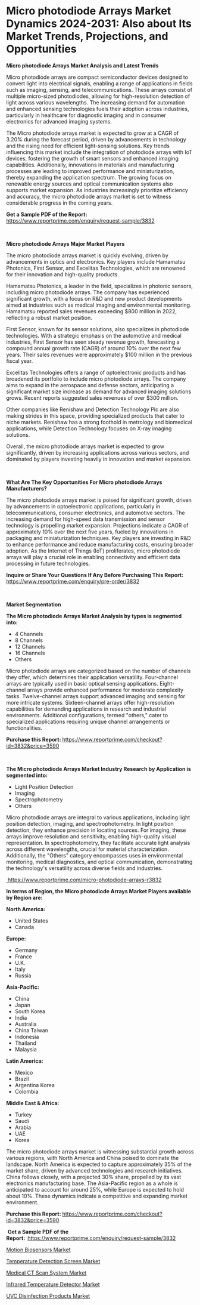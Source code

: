 <p><h1>Micro photodiode Arrays Market Dynamics 2024-2031: Also about Its Market Trends, Projections, and Opportunities</h1></p><p><strong>Micro photodiode Arrays Market Analysis and Latest Trends</strong></p>
<p><p>Micro photodiode arrays are compact semiconductor devices designed to convert light into electrical signals, enabling a range of applications in fields such as imaging, sensing, and telecommunications. These arrays consist of multiple micro-sized photodiodes, allowing for high-resolution detection of light across various wavelengths. The increasing demand for automation and enhanced sensing technologies fuels their adoption across industries, particularly in healthcare for diagnostic imaging and in consumer electronics for advanced imaging systems.</p><p>The Micro photodiode arrays market is expected to grow at a CAGR of 3.20% during the forecast period, driven by advancements in technology and the rising need for efficient light-sensing solutions. Key trends influencing this market include the integration of photodiode arrays with IoT devices, fostering the growth of smart sensors and enhanced imaging capabilities. Additionally, innovations in materials and manufacturing processes are leading to improved performance and miniaturization, thereby expanding the application spectrum. The growing focus on renewable energy sources and optical communication systems also supports market expansion. As industries increasingly prioritize efficiency and accuracy, the micro photodiode arrays market is set to witness considerable progress in the coming years.</p></p>
<p><strong>Get a Sample PDF of the Report:&nbsp;</strong> <a href="https://www.reportprime.com/enquiry/request-sample/3832">https://www.reportprime.com/enquiry/request-sample/3832</a></p>
<p>&nbsp;</p>
<p><strong>Micro photodiode Arrays Major Market Players</strong></p>
<p><p>The micro photodiode arrays market is quickly evolving, driven by advancements in optics and electronics. Key players include Hamamatsu Photonics, First Sensor, and Excelitas Technologies, which are renowned for their innovation and high-quality products.</p><p>Hamamatsu Photonics, a leader in the field, specializes in photonic sensors, including micro photodiode arrays. The company has experienced significant growth, with a focus on R&D and new product developments aimed at industries such as medical imaging and environmental monitoring. Hamamatsu reported sales revenues exceeding $800 million in 2022, reflecting a robust market position.</p><p>First Sensor, known for its sensor solutions, also specializes in photodiode technologies. With a strategic emphasis on the automotive and medical industries, First Sensor has seen steady revenue growth, forecasting a compound annual growth rate (CAGR) of around 10% over the next few years. Their sales revenues were approximately $100 million in the previous fiscal year.</p><p>Excelitas Technologies offers a range of optoelectronic products and has broadened its portfolio to include micro photodiode arrays. The company aims to expand in the aerospace and defense sectors, anticipating a significant market size increase as demand for advanced imaging solutions grows. Recent reports suggested sales revenues of over $300 million.</p><p>Other companies like Renishaw and Detection Technology Plc are also making strides in this space, providing specialized products that cater to niche markets. Renishaw has a strong foothold in metrology and biomedical applications, while Detection Technology focuses on X-ray imaging solutions.</p><p>Overall, the micro photodiode arrays market is expected to grow significantly, driven by increasing applications across various sectors, and dominated by players investing heavily in innovation and market expansion.</p></p>
<p>&nbsp;</p>
<p><strong>What Are The Key Opportunities For Micro photodiode Arrays Manufacturers?</strong></p>
<p><p>The micro photodiode arrays market is poised for significant growth, driven by advancements in optoelectronic applications, particularly in telecommunications, consumer electronics, and automotive sectors. The increasing demand for high-speed data transmission and sensor technology is propelling market expansion. Projections indicate a CAGR of approximately 10% over the next five years, fueled by innovations in packaging and miniaturization techniques. Key players are investing in R&D to enhance performance and reduce manufacturing costs, ensuring broader adoption. As the Internet of Things (IoT) proliferates, micro photodiode arrays will play a crucial role in enabling connectivity and efficient data processing in future technologies.</p></p>
<p><strong>Inquire or Share Your Questions If Any Before Purchasing This Report:</strong> <a href="https://www.reportprime.com/enquiry/pre-order/3832">https://www.reportprime.com/enquiry/pre-order/3832</a></p>
<p>&nbsp;</p>
<p><strong>Market Segmentation</strong></p>
<p><strong>The Micro photodiode Arrays Market Analysis by types is segmented into:</strong></p>
<p><ul><li>4 Channels</li><li>8 Channels</li><li>12 Channels</li><li>16 Channels</li><li>Others</li></ul></p>
<p><p>Micro photodiode arrays are categorized based on the number of channels they offer, which determines their application versatility. Four-channel arrays are typically used in basic optical sensing applications. Eight-channel arrays provide enhanced performance for moderate complexity tasks. Twelve-channel arrays support advanced imaging and sensing for more intricate systems. Sixteen-channel arrays offer high-resolution capabilities for demanding applications in research and industrial environments. Additional configurations, termed "others," cater to specialized applications requiring unique channel arrangements or functionalities.</p></p>
<p><strong>Purchase this Report:&nbsp;</strong><a href="https://www.reportprime.com/checkout?id=3832&price=3590">https://www.reportprime.com/checkout?id=3832&price=3590</a></p>
<p>&nbsp;</p>
<p><strong>The Micro photodiode Arrays Market Industry Research by Application is segmented into:</strong></p>
<p><ul><li>Light Position Detection</li><li>Imaging</li><li>Spectrophotometry</li><li>Others</li></ul></p>
<p><p>Micro photodiode arrays are integral to various applications, including light position detection, imaging, and spectrophotometry. In light position detection, they enhance precision in locating sources. For imaging, these arrays improve resolution and sensitivity, enabling high-quality visual representation. In spectrophotometry, they facilitate accurate light analysis across different wavelengths, crucial for material characterization. Additionally, the "Others" category encompasses uses in environmental monitoring, medical diagnostics, and optical communication, demonstrating the technology's versatility across diverse fields and industries.</p></p>
<p><a href="https://www.reportprime.com/micro-photodiode-arrays-r3832">&nbsp;https://www.reportprime.com/micro-photodiode-arrays-r3832</a></p>
<p><strong>In terms of Region, the Micro photodiode Arrays Market Players available by Region are:</strong></p>
<p>
    <p> <strong> North America: </strong>
        <ul>
            <li>United States</li>
            <li>Canada</li>
        </ul>
        </p> 
    <p> <strong> Europe: </strong>
        <ul>
            <li>Germany</li>
            <li>France</li>
            <li>U.K.</li>
            <li>Italy</li>
            <li>Russia</li>
        </ul>
        </p> 
    <p> <strong> Asia-Pacific: </strong>
        <ul>
            <li>China</li>
            <li>Japan</li>
            <li>South Korea</li>
            <li>India</li>
            <li>Australia</li>
            <li>China Taiwan</li>
            <li>Indonesia</li>
            <li>Thailand</li>
            <li>Malaysia</li>
        </ul>
        </p> 
    <p> <strong> Latin America: </strong>
        <ul>
            <li>Mexico</li>
            <li>Brazil</li>
            <li>Argentina Korea</li>
            <li>Colombia</li>
        </ul>
        </p> 
    <p> <strong> Middle East & Africa: </strong>
        <ul>
            <li>Turkey</li>
            <li>Saudi</li>
            <li>Arabia</li>
            <li>UAE</li>
            <li>Korea</li>
        </ul>
    </p>
    </p>
<p><p>The micro photodiode arrays market is witnessing substantial growth across various regions, with North America and China poised to dominate the landscape. North America is expected to capture approximately 35% of the market share, driven by advanced technologies and research initiatives. China follows closely, with a projected 30% share, propelled by its vast electronics manufacturing base. The Asia-Pacific region as a whole is anticipated to account for around 25%, while Europe is expected to hold about 10%. These dynamics indicate a competitive and expanding market environment.</p></p>
<p><strong>Purchase this Report: </strong><a href="https://www.reportprime.com/checkout?id=3832&price=3590">https://www.reportprime.com/checkout?id=3832&price=3590</a></p>
<p>&nbsp;<strong>Get a Sample PDF of the Report:&nbsp;&nbsp;</strong><a href="https://www.reportprime.com/enquiry/request-sample/3832">https://www.reportprime.com/enquiry/request-sample/3832</a></p>
<p><strong></strong></p>
<p><p><a href="https://issuu.com/reportprime-2/docs/motion-biosensors-market-size-2030._719ea61003c668">Motion Biosensors Market</a></p><p><a href="https://www.linkedin.com/pulse/how-regional-global-trends-shaping-temperature-detection-lkdif?trackingId=MxEBiCwzT8WX2O%2FlRS%2BF8A%3D%3D">Temperature Detection Screen Market</a></p><p><a href="https://issuu.com/reportprime-2/docs/medical-ct-scan-system-market-size-_e182982af8ad28">Medical CT Scan System Market</a></p><p><a href="https://www.linkedin.com/pulse/infrared-temperature-detector-market-global-insights-cujdf?trackingId=L%2FEd0lWSTLG1WsLksvzc9A%3D%3D">Infrared Temperature Detector Market</a></p><p><a href="https://www.linkedin.com/pulse/uvc-disinfection-products-market-analysis-report-global-xxcyf?trackingId=7mSk%2FAobQ%2B6tRPLDKY9Ceg%3D%3D">UVC Disinfection Products Market</a></p></p>